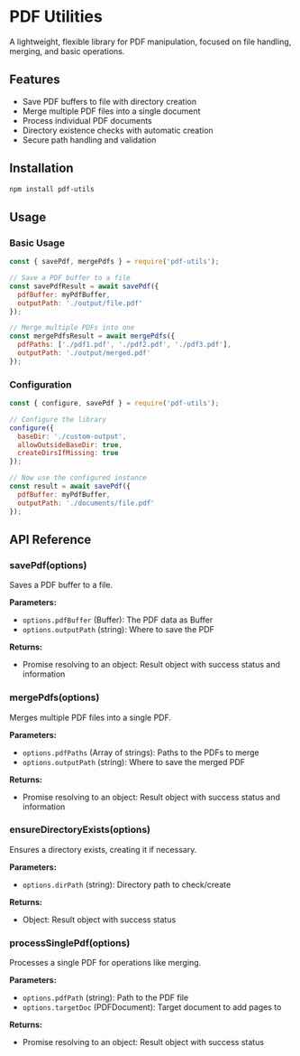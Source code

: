 # PDF Utilities

A lightweight, flexible library for PDF manipulation, focused on file handling, merging, and basic operations.

## Features

- Save PDF buffers to file with directory creation
- Merge multiple PDF files into a single document
- Process individual PDF documents 
- Directory existence checks with automatic creation
- Secure path handling and validation

## Installation

```bash
npm install pdf-utils
```

## Usage

### Basic Usage

```javascript
const { savePdf, mergePdfs } = require('pdf-utils');

// Save a PDF buffer to a file
const savePdfResult = await savePdf({ 
  pdfBuffer: myPdfBuffer, 
  outputPath: './output/file.pdf' 
});

// Merge multiple PDFs into one
const mergePdfsResult = await mergePdfs({
  pdfPaths: ['./pdf1.pdf', './pdf2.pdf', './pdf3.pdf'],
  outputPath: './output/merged.pdf'
});
```

### Configuration

```javascript
const { configure, savePdf } = require('pdf-utils');

// Configure the library
configure({
  baseDir: './custom-output',
  allowOutsideBaseDir: true,
  createDirsIfMissing: true
});

// Now use the configured instance
const result = await savePdf({ 
  pdfBuffer: myPdfBuffer, 
  outputPath: './documents/file.pdf' 
});
```

## API Reference

### savePdf(options)

Saves a PDF buffer to a file.

**Parameters:**

- `options.pdfBuffer` (Buffer): The PDF data as Buffer
- `options.outputPath` (string): Where to save the PDF

**Returns:**

- Promise resolving to an object: Result object with success status and information

### mergePdfs(options)

Merges multiple PDF files into a single PDF.

**Parameters:**

- `options.pdfPaths` (Array of strings): Paths to the PDFs to merge
- `options.outputPath` (string): Where to save the merged PDF

**Returns:** 

- Promise resolving to an object: Result object with success status and information

### ensureDirectoryExists(options)

Ensures a directory exists, creating it if necessary.

**Parameters:**

- `options.dirPath` (string): Directory path to check/create

**Returns:**

- Object: Result object with success status

### processSinglePdf(options)

Processes a single PDF for operations like merging.

**Parameters:**

- `options.pdfPath` (string): Path to the PDF file
- `options.targetDoc` (PDFDocument): Target document to add pages to

**Returns:**

- Promise resolving to an object: Result object with success status
